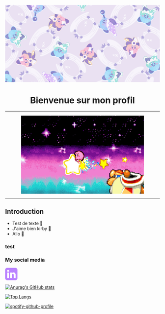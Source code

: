 ![Cover](img/kirbycover.png)

<h1 align="center">Bienvenue sur mon profil</h1>

------
<p align="center">
  <img align="center" alt="Coding" width="400" src="img/163803.gif">
</p>

------

## Introduction ##


- Test de texte :rocket:
- J'aime bien kirby :monocle_face:
- Allo :clown_face:




### test ###  


<h3 align="left">My social media</h3>
<p align="left">
  <a href="https://www.linkedin.com/in/hoai-lan-dinh-vu-17a98823b/" target="blank"><img align="center" src="img/linkdin.png" alt="" height="40" width="40" /></a>
</p>


[![Anurag's GitHub stats](https://github-readme-stats.vercel.app/api?username=KishiniCHL&show_icons=true&theme=material-palenight)](https://github.com/anuraghazra/github-readme-stats)

[![Top Langs](https://github-readme-stats.vercel.app/api/top-langs/?username=KishiniCHL&show_icons=true&theme=material-palenight)](https://github.com/anuraghazra/github-readme-stats)


[![spotify-github-profile](https://spotify-github-profile.vercel.app/api/view?uid=kishini&cover_image=true&theme=novatorem&bar_color=53b14f&bar_color_cover=false)](https://spotify-github-profile.vercel.app/api/view?uid=kishini&redirect=true)
